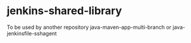 # jenkins-shared-library

To be used by another repository java-maven-app-multi-branch or java-jenkinsfile-sshagent
